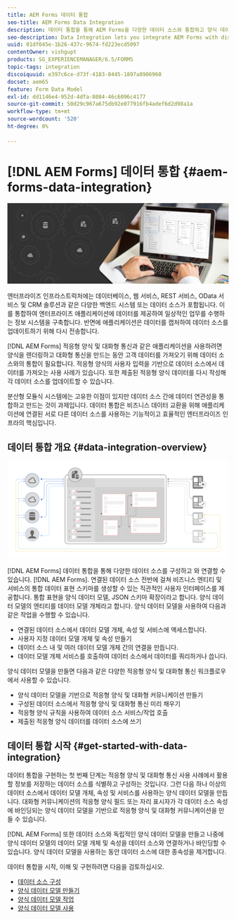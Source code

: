```yaml
---
title: AEM Forms 데이터 통합
seo-title: AEM Forms Data Integration
description: 데이터 통합을 통해 AEM Forms을 다양한 데이터 소스와 통합하고 양식 데이터 모델을 만들어 적응형 양식 및 대화형 커뮤니케이션을 만들고 작업할 수 있습니다.
seo-description: Data Integration lets you integrate AEM Forms with disparate data sources and create form data model to create and work with adaptive forms and interactive communications.
uuid: 01df045e-1b26-437c-9674-fd223ecd5097
contentOwner: vishgupt
products: SG_EXPERIENCEMANAGER/6.5/FORMS
topic-tags: integration
discoiquuid: e397c6ce-d73f-4183-8445-1897a8906960
docset: aem65
feature: Form Data Model
exl-id: dd1146e4-952d-4dfa-8084-46c6096c4177
source-git-commit: 50d29c967a675db92e077916fb4adef6d2d98a1a
workflow-type: tm+mt
source-wordcount: '520'
ht-degree: 0%

---
```


# [!DNL AEM Forms] 데이터 통합 {#aem-forms-data-integration}

![영웅 이미지](do-not-localize/data-integration.png)

엔터프라이즈 인프라스트럭처에는 데이터베이스, 웹 서비스, REST 서비스, OData 서비스 및 CRM 솔루션과 같은 다양한 백엔드 시스템 또는 데이터 소스가 포함됩니다. 이를 통합하여 엔터프라이즈 애플리케이션에 데이터를 제공하여 일상적인 업무를 수행하는 정보 시스템을 구축합니다. 반면에 애플리케이션은 데이터를 캡처하여 데이터 소스를 업데이트하기 위해 다시 전송합니다.

[!DNL AEM Forms] 적응형 양식 및 대화형 통신과 같은 애플리케이션을 사용하려면 양식을 렌더링하고 대화형 통신을 만드는 동안 고객 데이터를 가져오기 위해 데이터 소스와의 통합이 필요합니다. 적응형 양식의 사용자 입력을 기반으로 데이터 소스에서 데이터를 가져오는 사용 사례가 있습니다. 또한 제출된 적응형 양식 데이터를 다시 작성해 각 데이터 소스를 업데이트할 수 있습니다.

분산형 모듈식 시스템에는 고유한 이점이 있지만 데이터 소스 간에 데이터 연관성을 통합하고 만드는 것이 과제입니다. 데이터 통합은 비즈니스 데이터 교환을 위해 애플리케이션에 연결된 서로 다른 데이터 소스를 사용하는 기능적이고 효율적인 엔터프라이즈 인프라의 핵심입니다.

## 데이터 통합 개요 {#data-integration-overview}

![aem-forms-data-integration](assets/aem-forms-data-integeration.png)

[!DNL AEM Forms] 데이터 통합을 통해 다양한 데이터 소스를 구성하고 와 연결할 수 있습니다. [!DNL AEM Forms]. 연결된 데이터 소스 전반에 걸쳐 비즈니스 엔티티 및 서비스의 통합 데이터 표현 스키마를 생성할 수 있는 직관적인 사용자 인터페이스를 제공합니다. 통합 표현을 양식 데이터 모델, JSON 스키마 확장이라고 합니다. 양식 데이터 모델의 엔티티를 데이터 모델 개체라고 합니다. 양식 데이터 모델을 사용하여 다음과 같은 작업을 수행할 수 있습니다.

* 연결된 데이터 소스에서 데이터 모델 개체, 속성 및 서비스에 액세스합니다.
* 사용자 지정 데이터 모델 개체 및 속성 만들기
* 데이터 소스 내 및 여러 데이터 모델 개체 간의 연결을 만듭니다.
* 데이터 모델 개체 서비스를 호출하여 데이터 소스에서 데이터를 쿼리하거나 씁니다.

양식 데이터 모델을 만들면 다음과 같은 다양한 적응형 양식 및 대화형 통신 워크플로우에서 사용할 수 있습니다.

* 양식 데이터 모델을 기반으로 적응형 양식 및 대화형 커뮤니케이션 만들기
* 구성된 데이터 소스에서 적응형 양식 및 대화형 통신 미리 채우기
* 적응형 양식 규칙을 사용하여 데이터 소스 서비스/작업 호출
* 제출된 적응형 양식 데이터를 데이터 소스에 쓰기

## 데이터 통합 시작 {#get-started-with-data-integration}

데이터 통합을 구현하는 첫 번째 단계는 적응형 양식 및 대화형 통신 사용 사례에서 활용할 정보를 저장하는 데이터 소스를 식별하고 구성하는 것입니다. 그런 다음 하나 이상의 데이터 소스에서 데이터 모델 개체, 속성 및 서비스를 사용하는 양식 데이터 모델을 만듭니다. 대화형 커뮤니케이션의 적응형 양식 필드 또는 자리 표시자가 각 데이터 소스 속성에 바인딩되는 양식 데이터 모델을 기반으로 적응형 양식 및 대화형 커뮤니케이션을 만들 수 있습니다.

[!DNL AEM Forms] 또한 데이터 소스와 독립적인 양식 데이터 모델을 만들고 나중에 양식 데이터 모델의 데이터 모델 개체 및 속성을 데이터 소스와 연결하거나 바인딩할 수 있습니다. 양식 데이터 모델을 사용하는 동안 데이터 소스에 대한 종속성을 제거합니다.

데이터 통합을 시작, 이해 및 구현하려면 다음을 검토하십시오.

* [데이터 소스 구성](../../forms/using/configure-data-sources.md)
* [양식 데이터 모델 만들기](../../forms/using/create-form-data-models.md)
* [양식 데이터 모델 작업](../../forms/using/work-with-form-data-model.md)
* [양식 데이터 모델 사용](../../forms/using/using-form-data-model.md)
